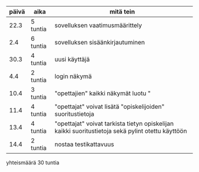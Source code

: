 | päivä | aika | mitä tein |
| --- | --- | --- |
| 22.3 | 5 tuntia | sovelluksen vaatimusmäärittely |
| 2.4 | 6 tuntia | sovelluksen sisäänkirjautuminen |
|  30.3| 4 tuntia| uusi käyttäjä|
|4.4 | 2 tuntia | login näkymä |
|10.4 | 3 tuntia | "opettajien" kaikki näkymät luotu " |
|11.4 | 4 tuntia | "opettajat" voivat lisätä "opiskelijoiden" suoritustietoja |
|13.4 | 4 tuntia | "opettajat" voivat tarkista tietyn opiskelijan kaikki suoritustietoja sekä pylint otettu käyttöön |
|14.4 | 2 tuntia | nostaa testikattavuus |
yhteismäärä  30 tuntia
